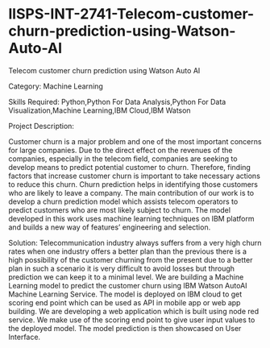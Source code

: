 # llSPS-INT-2741-Telecom-customer-churn-prediction-using-Watson-Auto-AI
Telecom customer churn prediction using Watson Auto AI


Category: Machine Learning

Skills Required:
Python,Python For Data Analysis,Python For Data Visualization,Machine Learning,IBM Cloud,IBM Watson

Project Description:

Customer churn is a major problem and one of the most important concerns for large companies. Due to the direct effect on the revenues of the companies, especially in the telecom field, companies are seeking to develop means to predict potential customer to churn. Therefore, finding factors that increase customer churn is important to take necessary actions to reduce this churn. Churn prediction helps in identifying
those customers who are likely to leave a company. The main contribution of our work is to develop a churn prediction model which assists telecom operators to predict customers who are most likely subject to churn. The model developed in this work uses machine learning techniques on IBM platform and builds a new way of features’ engineering and selection.

Solution:
Telecommunication industry always suffers from a very high churn rates when one industry offers a better plan than the previous there is a high possibility of the customer churning from the present due to a better plan in such a scenario it is very difficult to avoid losses but through prediction we can keep it to a minimal level. We are building a Machine Learning model to predict the customer churn using IBM Watson AutoAI Machine Learning Service. The model is deployed on IBM cloud to get scoring end point which can be used as API in mobile app or web app building. We are developing a web application which is built using node red service. We make use of the scoring end point to give user input values to the deployed model.
The model prediction is then showcased on User Interface.
